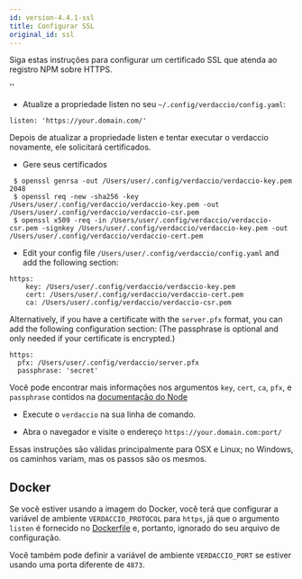 ```yaml
---
id: version-4.4.1-ssl
title: Configurar SSL
original_id: ssl
---
```


Siga estas instruções para configurar um certificado SSL que atenda ao registro NPM sobre HTTPS.

<div id="codefund">''</div>

* Atualize a propriedade listen no seu `~/.config/verdaccio/config.yaml`:

````
listen: 'https://your.domain.com/'
````

Depois de atualizar a propriedade listen e tentar executar o verdaccio novamente, ele solicitará certificados.

* Gere seus certificados

````
 $ openssl genrsa -out /Users/user/.config/verdaccio/verdaccio-key.pem 2048
 $ openssl req -new -sha256 -key /Users/user/.config/verdaccio/verdaccio-key.pem -out /Users/user/.config/verdaccio/verdaccio-csr.pem
 $ openssl x509 -req -in /Users/user/.config/verdaccio/verdaccio-csr.pem -signkey /Users/user/.config/verdaccio/verdaccio-key.pem -out /Users/user/.config/verdaccio/verdaccio-cert.pem
 ````

* Edit your config file `/Users/user/.config/verdaccio/config.yaml` and add the following section:

````
https:
    key: /Users/user/.config/verdaccio/verdaccio-key.pem
    cert: /Users/user/.config/verdaccio/verdaccio-cert.pem
    ca: /Users/user/.config/verdaccio/verdaccio-csr.pem
````

Alternatively, if you have a certificate with the `server.pfx` format, you can add the following configuration section: (The passphrase is optional and only needed if your certificate is encrypted.)

````
https:
  pfx: /Users/user/.config/verdaccio/server.pfx
  passphrase: 'secret'
````

Você pode encontrar mais informações nos argumentos `key`, `cert`, `ca`, `pfx`, e `passphrase` contidos na [documentação do Node](https://nodejs.org/api/tls.html#tls_tls_createsecurecontext_options)

* Execute o `verdaccio` na sua linha de comando.

* Abra o navegador e visite o endereço `https://your.domain.com:port/`

Essas instruções são válidas principalmente para OSX e Linux; no Windows, os caminhos variam, mas os passos são os mesmos.

## Docker
Se você estiver usando a imagem do Docker, você terá que configurar a variável de ambiente `VERDACCIO_PROTOCOL` para `https`, já que o argumento `listen` é fornecido no [Dockerfile](https://github.com/verdaccio/verdaccio/blob/master/Dockerfile#L43) e, portanto, ignorado do seu arquivo de configuração.

Você também pode definir a variável de ambiente `VERDACCIO_PORT` se estiver usando uma porta diferente de `4873`.

